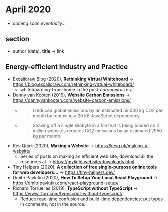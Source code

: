 # April 2020

+ *coming soon eventually...*

## section

+ author (date), **title** &#8594; link

## Energy-efficient Industry and Practice 

+ Excalidraw Blog (2020), **Rethinking Virtual Whiteboard** &#8594;  https://blog.excalidraw.com/rethinking-virtual-whiteboard/
  - whiteboarding-from-home in the post-*coronavirus* era
+ Danny van Kooten (2019), **Website Carbon Emissions** &#8594; https://dannyvankooten.com/website-carbon-emissions/
  - > I reduced global emissions by an estimated 59.000 kg CO2 per month by removing a 20 kB JavaScript dependency
  - > Shaving off a single kilobyte in a file that is being loaded on 2 million websites reduces CO2 emissions by an estimated 2950 kg per month.
+ Kev Quirk (2020), **Making a Website** &#8594; https://kevq.uk/making-a-website/
  - Series of posts on making an efficient web site; download all the resources at &#8594; https://mylight.website/downloads.html
+ Tiny Helpers (2020), **A collection of free single-purpose online tools for web developers...** &#8594; https://tiny-helpers.dev/
+ Dmitri Pavlutin (2020), **How To Setup Your Local React Playground** &#8594; https://dmitripavlutin.com/react-playground-setup/
+ Richard Torruellas (2019), **TypeScript without TypeScript** &#8594; https://www.rtorr.com/typescript-without-typescript/
  - Reduce read-time confusion and build-time dependencies: put types in comments, not in the source.
